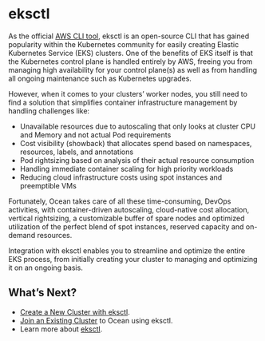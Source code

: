 # eksctl

As the official [AWS CLI tool](https://aws.amazon.com/blogs/opensource/eksctl-eks-cli/), eksctl is an open-source CLI that has gained popularity within the Kubernetes community for easily creating Elastic Kubernetes Service (EKS) clusters. One of the benefits of EKS itself is that the Kubernetes control plane is handled entirely by AWS, freeing you from managing high availability for your control plane(s) as well as from handling all ongoing maintenance such as Kubernetes upgrades.

However, when it comes to your clusters’ worker nodes, you still need to find a solution that simplifies container infrastructure management by handling challenges like:

* Unavailable resources due to autoscaling that only looks at cluster CPU and Memory and not actual Pod requirements
* Cost visibility (showback) that allocates spend based on namespaces, resources, labels, and annotations
* Pod rightsizing based on analysis of their actual resource consumption
* Handling immediate container scaling for high priority workloads
* Reducing cloud infrastructure costs using spot instances and preemptible VMs

Fortunately, Ocean takes care of all these time-consuming, DevOps activities, with container-driven autoscaling, cloud-native cost allocation, vertical rightsizing, a customizable buffer of spare nodes and optimized utilization of the perfect blend of spot instances, reserved capacity and on-demand resources.

Integration with eksctl enables you to streamline and optimize the entire EKS process, from initially creating your cluster to managing and optimizing it on an ongoing basis.

## What’s Next?

* [Create a New Cluster with eksctl](ocean/tools-and-integrations/eksctl/create-a-new-cluster-with-eksctl.md).
* [Join an Existing Cluster](ocean/tools-and-integrations/eksctl/join-an-existing-cluster.md) to Ocean using eksctl.
* Learn more about [eksctl](https://github.com/spotinst/weaveworks-eksctl).
